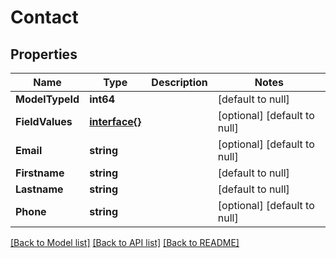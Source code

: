 # Contact

## Properties
Name | Type | Description | Notes
------------ | ------------- | ------------- | -------------
**ModelTypeId** | **int64** |  | [default to null]
**FieldValues** | [**interface{}**](interface{}.md) |  | [optional] [default to null]
**Email** | **string** |  | [optional] [default to null]
**Firstname** | **string** |  | [default to null]
**Lastname** | **string** |  | [default to null]
**Phone** | **string** |  | [optional] [default to null]

[[Back to Model list]](../README.md#documentation-for-models) [[Back to API list]](../README.md#documentation-for-api-endpoints) [[Back to README]](../README.md)


